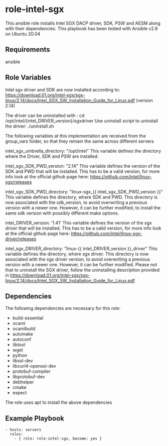role-intel-sgx
=========

This ansible role installs Intel SGX DACP driver, SDK, PSW and AESM along with their dependencies. This playbook has been tested with Ansible v2.8 on Ubuntu 20.04

Requirements
------------
ansible

Role Variables
--------------
Intel sgx driver and SDK are now installed according to: <https://download.01.org/intel-sgx/sgx-linux/2.14/docs/Intel_SGX_SW_Installation_Guide_for_Linux.pdf> (version 2.14)

The driver can be uninstalled with :
cd /opt/intel/{intel_DRIVER_version}/sgxdriver
Use uninstall script to uninstall the driver:
./uninstall.sh


The following variables at this implementation are received from the group_vars folder, so that they remain the same across different servers

intel_sgx_umbrella_directory: "/opt/intel"
This variable defines the directory where the Driver, SDK and PSW are installed.

intel_sgx_SDK_PWD_version: "2.14"
This variable defines the version of the SDK and PWD that will be installed. This has to be a valid version, for more info look at the official github page here: https://github.com/intel/linux-sgx/releases

intel_sgx_SDK_PWD_directory: "linux-sgx_{{ intel_sgx_SDK_PWD_version }}"
This variable defines the directory, where SDK and PWD. This directory is now associated with the sdk_version, to avoid overwriting a previous version with a newer one. However, it can be further modified, to install the same sdk version with possibly different make options.

intel_DRIVER_version: '1.41'
This variable defines the version of the sgx driver that will be installed. This has to be a valid version, for more info look at the official github page here: https://github.com/intel/linux-sgx-driver/releases

intel_sgx_DRIVER_directory: "linux-{{ intel_DRIVER_version }}_driver"
This variable defines the directory, where sgx driver. This directory is now associated with the sgx driver version, to avoid overwriting a previous version with a newer one. However, it can be further modified. Please not that to uninstall the SGX driver, follow the uninstalling description provided in https://download.01.org/intel-sgx/sgx-linux/2.14/docs/Intel_SGX_SW_Installation_Guide_for_Linux.pdf


Dependencies
------------
The following dependencies are necessary for this role:
 - build-essential
 - ocaml
 - ocamlbuild
 - automake
 - autoconf
 - libtool
 - wget
 - python
 - libssl-dev
 - libcurl4-openssl-dev
 - protobuf-compiler
 - libprotobuf-dev
 - debhelper
 - cmake
 - expect

The role uses apt to install the above dependencies

Example Playbook
----------------
    - hosts: servers
      roles:
        - { role: role-intel-sgx, become: yes }
